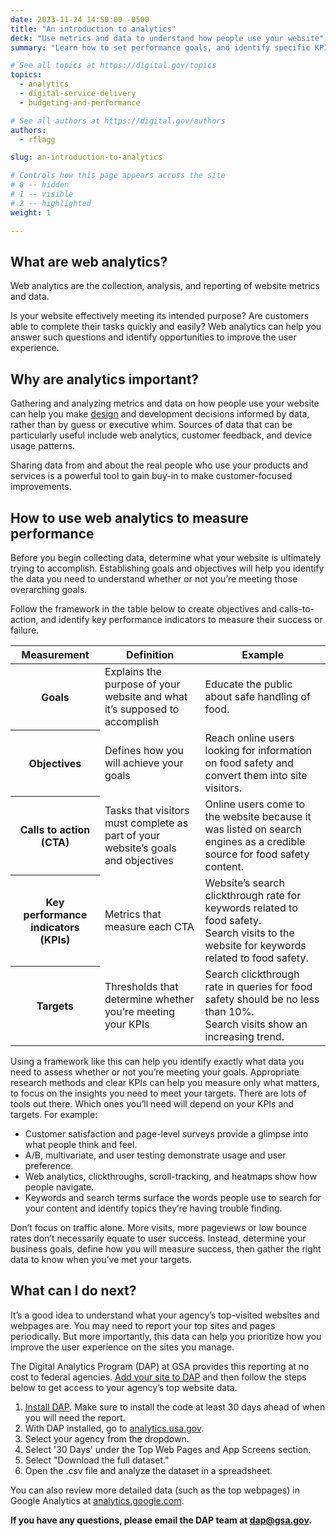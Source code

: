 ```yaml
---
date: 2023-11-24 14:50:00 -0500
title: "An introduction to analytics"
deck: "Use metrics and data to understand how people use your website"
summary: "Learn how to set performance goals, and identify specific KPIs and targets to measure and meet them, using web analytics."

# See all topics at https://digital.gov/topics
topics:
  - analytics
  - digital-service-delivery
  - budgeting-and-performance

# See all authors at https://digital.gov/authors
authors:
  - rflagg

slug: an-introduction-to-analytics

# Controls how this page appears across the site
# 0 -- hidden
# 1 -- visible
# 2 -- highlighted
weight: 1

---
```


## What are web analytics?

Web analytics are the collection, analysis, and reporting of website metrics and data.

Is your website effectively meeting its intended purpose? Are customers able to complete their tasks quickly and easily? Web analytics can help you answer such questions and identify opportunities to improve the user experience.

## Why are analytics important?

Gathering and analyzing metrics and data on how people use your website can help you make [design](https://digital.gov/topics/design/) and development decisions informed by data, rather than by guess or executive whim. Sources of data that can be particularly useful include web analytics, customer feedback, and device usage patterns.

Sharing data from and about the real people who use your products and services is a powerful tool to gain buy-in to make customer-focused improvements.

## How to use web analytics to measure performance

Before you begin collecting data, determine what your website is ultimately trying to accomplish. Establishing goals and objectives will help you identify the data you need to understand whether or not you’re meeting those overarching goals.

Follow the framework in the table below to create objectives and calls-to-action, and identify key performance indicators to measure their success or failure.

<table class="usa-table">
  <thead>
    <tr>
      <th scope="col">Measurement</th>
      <th scope="col">Definition</th>
      <th scope="col">Example</th>
    </tr>
  </thead>
  <tbody>
    <tr>
      <th scope="row">Goals</th>
      <td>Explains the purpose of your website and what it’s supposed to accomplish</td>
      <td>Educate the public about safe handling of food.</td>
    </tr>
    <tr>
      <th scope="row">Objectives</th>
      <td>Defines how you will achieve your goals</td>
      <td>Reach online users looking for information on food safety and convert them into site visitors.</td>
    </tr>
    <tr>
      <th scope="row">Calls to action (CTA)</th>
      <td>Tasks that visitors must complete as part of your website’s goals and objectives</td>
      <td>Online users come to the website because it was listed on search engines as a credible source for food safety content.</td>
    </tr>
    <tr>
      <th scope="row">Key performance indicators (KPIs)</th>
      <td>Metrics that measure each CTA</td>
      <td>Website’s search clickthrough rate for keywords related to food safety.<br />Search visits to the website for keywords related to food safety.</td>
    </tr>
    <tr>
      <th scope="row">Targets</th>
      <td>Thresholds that determine whether you’re meeting your KPIs</td>
      <td>Search clickthrough rate in queries for food safety should be no less than 10%.<br />Search visits show an increasing trend.</td>
    </tr>
  </tbody>
</table>

Using a framework like this can help you identify exactly what data you need to assess whether or not you’re meeting your goals. Appropriate research methods and clear KPIs can help you measure only what matters, to focus on the insights you need to meet your targets. There are lots of tools out there. Which ones you’ll need will depend on your KPIs and targets. For example:

* Customer satisfaction and page-level surveys provide a glimpse into what people think and feel.
* A/B, multivariate, and user testing demonstrate usage and user preference.
* Web analytics, clickthroughs, scroll-tracking, and heatmaps show how people navigate.
* Keywords and search terms surface the words people use to search for your content and identify topics they’re having trouble finding.

Don’t focus on traffic alone. More visits, more pageviews or low bounce rates don’t necessarily equate to user success. Instead, determine your business goals, define how you will measure success, then gather the right data to know when you’ve met your targets.

## What can I do next?

It’s a good idea to understand what your agency’s top-visited websites and webpages are. You may need to report your top sites and pages periodically. But more importantly, this data can help you prioritize how you improve the user experience on the sites you manage.

The Digital Analytics Program (DAP) at GSA provides this reporting at no cost to federal agencies. [Add your site to DAP](https://digital.gov/guides/dap/add-your-site-dap/) and then follow the steps below to get access to your agency’s top website data.

1. [Install DAP](https://digital.gov/guides/dap/add-your-site-dap/). Make sure to install the code at least 30 days ahead of when you will need the report.
2. With DAP installed, go to [analytics.usa.gov](https://analytics.usa.gov/).
3. Select your agency from the dropdown.
4. Select '30 Days' under the Top Web Pages and App Screens section.
5. Select "Download the full dataset."
6. Open the .csv file and analyze the dataset in a spreadsheet.

You can also review more detailed data (such as the top webpages) in Google Analytics at [analytics.google.com](https://analytics.google.com).

**If you have any questions, please email the DAP team at [dap@gsa.gov](mailto:dap@gsa.gov).**
